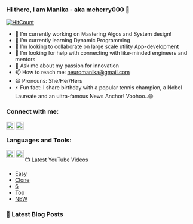 ### Hi there, I am Manika - aka mcherry000 👋
[![HitCount](http://hits.dwyl.com/mcherry000/mcherry000.svg)](http://hits.dwyl.com/mcherry000/mcherry000)


 
- 🔭 I’m currently working on Mastering Algos and System design!
- 🌱 I’m currently learning Dynamic Programming
- 👯 I’m looking to collaborate on large scale utility App-development
- 🤔 I’m looking for help with connecting with like-minded engineers and mentors
- 💬 Ask me about my passion for innovation
- 📫 How to reach me: neuromanika@gmail.com
- 😄 Pronouns: She/Her/Hers
- ⚡ Fun fact: I share birthday with a popular tennis champion, a Nobel Laureate and an ultra-famous News Anchor! Voohoo..😄 


### Connect with me:

[<img align="left"  width="22px" src="https://cdn.jsdelivr.net/npm/simple-icons@v3/icons/youtube.svg" />][youtube]

[<img align="left"  width="22px" src="https://cdn.jsdelivr.net/npm/simple-icons@v3/icons/linkedin.svg" />][linkedin]


<br />

### Languages and Tools:
[<img align="left"  width="22px" src="https://cdn.jsdelivr.net/npm/simple-icons@v3/icons/react.svg" />][reactjs]
[<img align="left"  width="22px" src="https://cdn.jsdelivr.net/npm/simple-icons@v3/icons/redux.svg" />][reduxjs]

<br />
📺 Latest YouTube Videos

<!-- YOUTUBE:START -->
- [Easy](https://www.youtube.com/watch?v=KFyRLxiRKAc)
- [Clone ](https://www.youtube.com/watch?v=8ETmAEf793g)
- [6 ](https://www.youtube.com/watch?v=e9UvzZJflqU)
- [Top](https://www.youtube.com/watch?v=WYIelDSS738)
- [NEW ](https://www.youtube.com/watch?v=Uzcr9YrdODU)
<!-- YOUTUBE:END -->


### 📕 Latest Blog Posts

<!-- BLOG-POST-LIST:START -->

<!-- BLOG-POST-LIST:END -->
[reduxjs]: https://www.redislabs.com/brand-guidelines/
[reactjs]: https://facebook.github.io/react/
[youtube]: https://youtube.com/

[linkedin]: https://www.linkedin.com/in/manika-a-11692716b/
